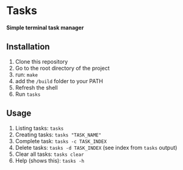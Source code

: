 # Tasks

**Simple terminal task manager**

## Installation

1. Clone this repository
2. Go to the root directory of the project
3. run: `make`
4. add the `/build` folder to your PATH
5. Refresh the shell
6. Run `tasks`

## Usage

1. Listing tasks: `tasks`
2. Creating tasks: `tasks "TASK_NAME"`
3. Complete task: `tasks -c TASK_INDEX`
4. Delete tasks: `tasks -d TASK_INDEX` (see index from `tasks` output)
5. Clear all tasks: `tasks clear`
6. Help (shows this): `tasks -h`

